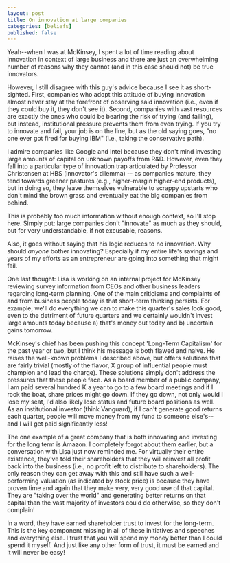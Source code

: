 ```yaml
---
layout: post
title: On innovation at large companies
categories: [beliefs]
published: false
---
```


Yeah--when I was at McKinsey, I spent a lot of time reading about innovation in context of large business and there are just an overwhelming number of reasons why they cannot (and in this case should not) be true innovators.

 However, I still disagree with this guy's advice because I see it as short-sighted. First, companies who adopt this attitude of buying innovation almost never stay at the forefront of observing said innovation (i.e., even if they could buy it, they don't see it). Second, companies with vast resources are exactly the ones who could be bearing the risk of trying (and failing), but instead, institutional pressure prevents them from even trying. If you try to innovate and fail, your job is on the line, but as the old saying goes, "no one ever got fired for buying IBM" (i.e., taking the conservative path).

I admire companies like Google and Intel because they don't mind investing large amounts of capital on unknown payoffs from R&D. However, even they fall into a particular type of innovation trap articulated by Professor Christensen at HBS (innovator's dilemma) -- as companies mature, they tend towards greener pastures (e.g., higher-margin higher-end products), but in doing so, they leave themselves vulnerable to scrappy upstarts who don't mind the brown grass and eventually eat the big companies from behind.

This is probably too much information without enough context, so I'll stop here. Simply put: large companies don't "innovate" as much as they should, but for very understandable, if not excusable, reasons.


Also, it goes without saying that his logic reduces to no innovation. Why should _anyone_ bother innovating? Especially if my entire life's savings and years of my efforts as an entrepreneur are going into something that might fail.

One last thought: Lisa is working on an internal project for McKinsey reviewing survey information from CEOs and other business leaders regarding long-term planning. One of the main criticisms and complaints of and from business people today is that short-term thinking persists. For example, we'll do everything we can to make this quarter's sales look good, even to the detriment of future quarters and we certainly wouldn't invest large amounts today because a) that's money out today and b) uncertain gains tomorrow.

McKinsey's chief has been pushing this concept 'Long-Term Capitalism' for the past year or two, but I think his message is both flawed and naive. He raises the well-known problems I described above, but offers solutions that are fairly trivial (mostly of the flavor, X group of influential people must champion and lead the charge). These solutions simply don't address the pressures that these people face. As a board member of a public company, I am paid several hundred K a year to go to a few board meetings and if I rock the boat, share prices might go down. If they go down, not only would I lose my seat, I'd also likely lose status and future board positions as well. As an institutional investor (think Vanguard), if I can't generate good returns each quarter, people will move money from my fund to someone else's--and I will get paid significantly less!

The one example of a great company that is both innovating and investing for the long term is Amazon. I completely forgot about them earlier, but a conversation with Lisa just now reminded me. For virtually their entire existence, they've told their shareholders that they will reinvest all profit back into the business (i.e., no profit left to distribute to shareholders). The only reason they can get away with this and still have such a well-performing valuation (as indicated by stock price) is because they have proven time and again that they make very, very good use of that capital. They are "taking over the world" and generating better returns on that capital than the vast majority of investors could do otherwise, so they don't complain!

In a word, they have earned shareholder trust to invest for the long-term. This is the key component missing in all of these initiatives and speeches and everything else. I trust that you will spend my money better than I could spend it myself. And just like any other form of trust, it must be earned and it will never be easy!